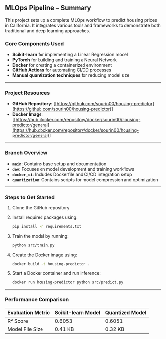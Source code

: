 ## **MLOps Pipeline – Summary**

This project sets up a complete MLOps workflow to predict housing prices in California. It integrates various tools and frameworks to demonstrate both traditional and deep learning approaches.

### **Core Components Used**

* **Scikit-learn** for implementing a Linear Regression model
* **PyTorch** for building and training a Neural Network
* **Docker** for creating a containerized environment
* **GitHub Actions** for automating CI/CD processes
* **Manual quantization techniques** for reducing model size

---

### **Project Resources**

* **GitHub Repository**: \[[https://github.com/sourin00/housing-predictor](https://github.com/sourin00/housing-predictor)]
* **Docker Image**: \[[https://hub.docker.com/repository/docker/sourin00/housing-predictor/general](https://hub.docker.com/repository/docker/sourin00/housing-predictor/general)]

---

### **Branch Overview**

* **`main`**: Contains base setup and documentation
* **`dev`**: Focuses on model development and training workflows
* **`docker_ci`**: Includes Dockerfile and CI/CD integration setup
* **`quantization`**: Contains scripts for model compression and optimization

---

### **Steps to Get Started**

1. Clone the GitHub repository
2. Install required packages using:

   ```bash
   pip install -r requirements.txt
   ```
3. Train the model by running:

   ```bash
   python src/train.py
   ```
4. Create the Docker image using:

   ```bash
   docker build -t housing-predictor .
   ```
5. Start a Docker container and run inference:

   ```bash
   docker run housing-predictor python src/predict.py
   ```

---

### **Performance Comparison**

| **Evaluation Metric** | **Scikit-learn Model** | **Quantized Model** |
| --------------------- | ---------------------- | ------------------- |
| R² Score              | 0.6053                 | 0.6051              |
| Model File Size       | 0.41 KB                | 0.32 KB             |


